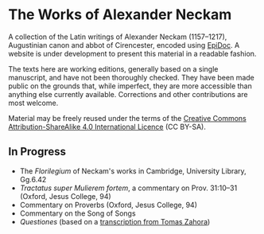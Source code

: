 # The Works of Alexander Neckam
A collection of the Latin writings of Alexander Neckam (1157–1217), Augustinian canon and abbot of Cirencester, encoded using [EpiDoc](http://epidoc.sourceforge.net). A website is under development to present this material in a readable fashion.

The texts here are working editions, generally based on a single manuscript, and have not been thoroughly checked. They have been made public on the grounds that, while imperfect, they are more accessible than anything else currently available. Corrections and other contributions are most welcome.

Material may be freely reused under the terms of the [Creative Commons Attribution-ShareAlike 4.0 International Licence](http://creativecommons.org/licenses/by-sa/4.0/) (CC BY-SA).

## In Progress
- The *Florilegium* of Neckam's works in Cambridge, University Library, Gg.6.42
- *Tractatus super Mulierem fortem*, a commentary on Prov. 31:10–31 (Oxford, Jesus College, 94)
- Commentary on Proverbs (Oxford, Jesus College, 94)
- Commentary on the Song of Songs
- *Questiones* (based on a [transcription from Tomas Zahora](http://www.tomaszahora.org/NECKAM_QUESTIONES_web.htm))